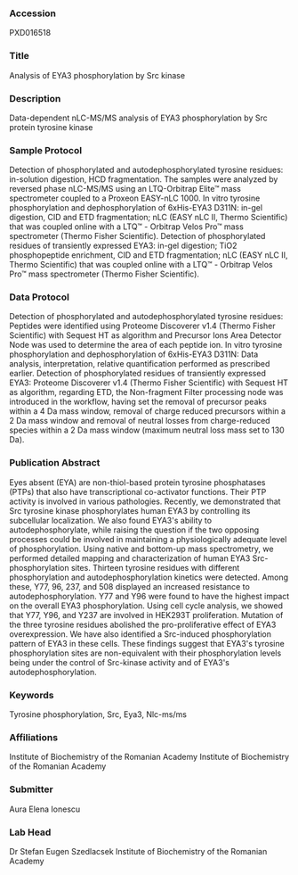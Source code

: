 ### Accession
PXD016518

### Title
Analysis of EYA3 phosphorylation by Src kinase

### Description
Data-dependent nLC-MS/MS analysis of EYA3 phosphorylation by Src protein tyrosine kinase

### Sample Protocol
Detection of phosphorylated and autodephosphorylated tyrosine residues: in-solution digestion, HCD fragmentation. The samples were analyzed by reversed phase nLC-MS/MS using an LTQ-Orbitrap Elite™ mass spectrometer coupled to a Proxeon EASY-nLC 1000. In vitro tyrosine phosphorylation and dephosphorylation of 6xHis-EYA3 D311N: in-gel digestion, CID and ETD fragmentation; nLC (EASY nLC II, Thermo Scientific) that was coupled online with a LTQ™ - Orbitrap Velos Pro™ mass spectrometer (Thermo Fisher Scientific). Detection of phosphorylated residues of transiently expressed EYA3: in-gel digestion; TiO2 phosphopeptide enrichment, CID and ETD fragmentation; nLC (EASY nLC II, Thermo Scientific) that was coupled online with a LTQ™ - Orbitrap Velos Pro™ mass spectrometer (Thermo Fisher Scientific).

### Data Protocol
Detection of phosphorylated and autodephosphorylated tyrosine residues: Peptides were identified using Proteome Discoverer v1.4 (Thermo Fisher Scientific) with Sequest HT as algorithm and Precursor Ions Area Detector Node was used to determine the area of each peptide ion. In vitro tyrosine phosphorylation and dephosphorylation of 6xHis-EYA3 D311N: Data analysis, interpretation, relative quantification performed as prescribed earlier. Detection of phosphorylated residues of transiently expressed EYA3: Proteome Discoverer v1.4 (Thermo Fisher Scientific) with Sequest HT as algorithm, regarding ETD, the Non-fragment Filter processing node was introduced in the workflow, having set the removal of precursor peaks within a 4 Da mass window, removal of charge reduced precursors within a 2 Da mass window and removal of neutral losses from charge-reduced species within a 2 Da mass window (maximum neutral loss mass set to 130 Da).

### Publication Abstract
Eyes absent (EYA) are non-thiol-based protein tyrosine phosphatases (PTPs) that also have transcriptional co-activator functions. Their PTP activity is involved in various pathologies. Recently, we demonstrated that Src tyrosine kinase phosphorylates human EYA3 by controlling its subcellular localization. We also found EYA3's ability to autodephosphorylate, while raising the question if the two opposing processes could be involved in maintaining a physiologically adequate level of phosphorylation. Using native and bottom-up mass spectrometry, we performed detailed mapping and characterization of human EYA3 Src-phosphorylation sites. Thirteen tyrosine residues with different phosphorylation and autodephosphorylation kinetics were detected. Among these, Y77, 96, 237, and 508 displayed an increased resistance to autodephosphorylation. Y77 and Y96 were found to have the highest impact on the overall EYA3 phosphorylation. Using cell cycle analysis, we showed that Y77, Y96, and Y237 are involved in HEK293T proliferation. Mutation of the three tyrosine residues abolished the pro-proliferative effect of EYA3 overexpression. We have also identified a Src-induced phosphorylation pattern of EYA3 in these cells. These findings suggest that EYA3's tyrosine phosphorylation sites are non-equivalent with their phosphorylation levels being under the control of Src-kinase activity and of EYA3's autodephosphorylation.

### Keywords
Tyrosine phosphorylation, Src, Eya3, Nlc-ms/ms

### Affiliations
Institute of Biochemistry of the Romanian Academy 
Institute of Biochemistry of the Romanian Academy

### Submitter
Aura Elena Ionescu

### Lab Head
Dr Stefan Eugen Szedlacsek
Institute of Biochemistry of the Romanian Academy


